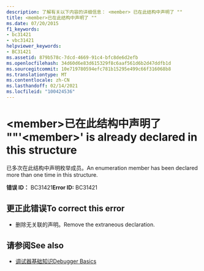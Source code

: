 ```yaml
---
description: 了解有关以下内容的详细信息： <member> 已在此结构中声明了 ""
title: <member>已在此结构中声明了 ""
ms.date: 07/20/2015
f1_keywords:
- bc31421
- vbc31421
helpviewer_keywords:
- BC31421
ms.assetid: 879b578c-7dcd-4669-91c4-bfc8de6d2efb
ms.openlocfilehash: 34d60d6e83d615329f8c6aaf561d6b2d47ddfb1d
ms.sourcegitcommit: 10e719780594efc781b15295e499c66f316068b8
ms.translationtype: MT
ms.contentlocale: zh-CN
ms.lasthandoff: 02/14/2021
ms.locfileid: "100424536"
---
```

# <a name="member-is-already-declared-in-this-structure"></a><span data-ttu-id="cb018-103">\<member>已在此结构中声明了 ""</span><span class="sxs-lookup"><span data-stu-id="cb018-103">'\<member>' is already declared in this structure</span></span>

<span data-ttu-id="cb018-104">已多次在此结构中声明枚举成员。</span><span class="sxs-lookup"><span data-stu-id="cb018-104">An enumeration member has been declared more than one time in this structure.</span></span>  
  
 <span data-ttu-id="cb018-105">**错误 ID：** BC31421</span><span class="sxs-lookup"><span data-stu-id="cb018-105">**Error ID:** BC31421</span></span>  
  
## <a name="to-correct-this-error"></a><span data-ttu-id="cb018-106">更正此错误</span><span class="sxs-lookup"><span data-stu-id="cb018-106">To correct this error</span></span>  
  
- <span data-ttu-id="cb018-107">删除无关联的声明。</span><span class="sxs-lookup"><span data-stu-id="cb018-107">Remove the extraneous declaration.</span></span>  
  
## <a name="see-also"></a><span data-ttu-id="cb018-108">请参阅</span><span class="sxs-lookup"><span data-stu-id="cb018-108">See also</span></span>

- [<span data-ttu-id="cb018-109">调试器基础知识</span><span class="sxs-lookup"><span data-stu-id="cb018-109">Debugger Basics</span></span>](/visualstudio/debugger/debugger-feature-tour)
